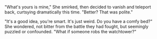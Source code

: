 "What's yours is mine," She smirked, then decided to vanish and teleport back, curtsying dramatically this time. "Better? That was polite."     

"It's a good idea, you're smart. It's just weird. Do you have a comfy bed?" She wondered, not bitter from the battle they had fought, but seemingly puzzled or confounded. "What if someone robs the watchtower?"